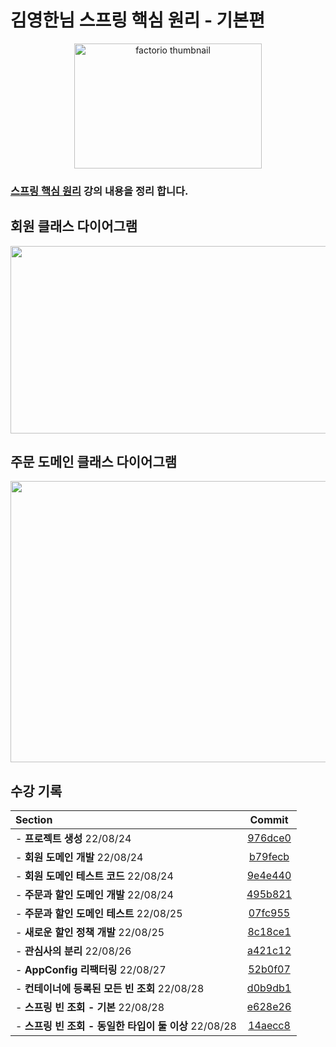 
# 김영한님 스프링 핵심 원리 - 기본편
<p align="center">
  <img src="https://cdn.inflearn.com/public/courses/325969/cover/2868c757-5886-4508-a140-7cb68a83dfd8/325969-eng.png" alt="factorio thumbnail"width = "300" height = "200">
</p> 

### [스프링 핵심 원리](https://www.inflearn.com/course/%EC%8A%A4%ED%94%84%EB%A7%81-%ED%95%B5%EC%8B%AC-%EC%9B%90%EB%A6%AC-%EA%B8%B0%EB%B3%B8%ED%8E%B8/dashboard) 강의 내용을 정리 합니다.
## 회원 클래스 다이어그램
<img src = "https://user-images.githubusercontent.com/101342145/186468060-ed5c15f7-185c-4577-9d46-0fb6009e81c7.png" width = "600" height = "300">

## 주문 도메인 클래스 다이어그램
<img src = "https://user-images.githubusercontent.com/101342145/186470245-33ffb17c-0932-4aeb-9d70-767e0f60e28e.png" width = "700" height = "450">


## 수강 기록
| Section                                |                                           Commit                                           |
|:---------------------------------------|:------------------------------------------------------------------------------------------:|
| - **프로젝트 생성** 22/08/24                 | [976dce0](https://github.com/K-jun98/core/commit/976dce0f25cb3a8e0c25769a1611134c478bcc1a) |
| - **회원 도메인 개발** 22/08/24               | [b79fecb](https://github.com/K-jun98/core/commit/b79fecbde4986ff9c5dc06eb1e2700b0bcfcf41e) |
| - **회원 도메인 테스트 코드** 22/08/24           |[9e4e440](https://github.com/K-jun98/core/commit/9e4e4407592fad949f44cf53844e37568046669a) |
| - **주문과 할인 도메인 개발** 22/08/24           |[495b821](https://github.com/K-jun98/core/commit/495b8213c108d0656f00a16952ce38a69383c763) |
| - **주문과 할인 도메인 테스트** 22/08/25          |[07fc955](https://github.com/K-jun98/core/commit/07fc955588bfd1646200e68e45c471ad53b483da) |
| - **새로운 할인 정책 개발** 22/08/25            |[8c18ce1](https://github.com/K-jun98/core/commit/8c18ce1c2d2e278d63174added32a53126cac049) |
| - **관심사의 분리** 22/08/26                 |[a421c12](https://github.com/K-jun98/core/commit/a421c1279dacea8bf31b29f68b636757dbfaf7ea) |
| - **AppConfig 리팩터링** 22/08/27          |[52b0f07](https://github.com/K-jun98/core/commit/52b0f078c0100c8ea6656577ce5a48daaccd17f4) |
| - **컨테이너에 등록된 모든 빈 조회** 22/08/28       |[d0b9db1](https://github.com/K-jun98/core/commit/d0b9db17fe367c35e46a76ef22344db1db662483) |
| - **스프링 빈 조회 - 기본** 22/08/28           |[e628e26](https://github.com/K-jun98/core/commit/e628e26ae54c84368bcb342248c6b73c11a18c29) |
| - **스프링 빈 조회 - 동일한 타입이 둘 이상** 22/08/28 |[14aecc8](https://github.com/K-jun98/core/commit/14aecc83ea9ddea9def62ecd08a3b9356d61faad) |
